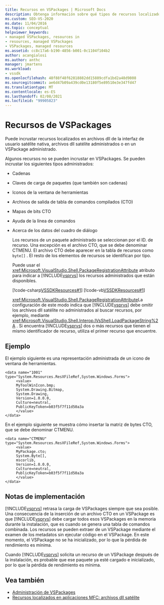 ```yaml
---
title: Recursos en VSPackages | Microsoft Docs
description: Obtenga información sobre qué tipos de recursos localizados se pueden incrustar en VSPackages. También puede incrustar recursos en archivos dll de la interfaz de usuario satélite nativa o en archivos dll satélite administrados.
ms.custom: SEO-VS-2020
ms.date: 11/04/2016
ms.topic: conceptual
helpviewer_keywords:
- managed VSPackages, resources in
- resources, managed VSPackages
- VSPackages, managed resources
ms.assetid: cc8c17a6-b190-4856-b001-0c1104f104b2
author: acangialosi
ms.author: anthc
manager: jmartens
ms.workload:
- vssdk
ms.openlocfilehash: 48f88f48f62818882dd15889cdfa1bd2a48d9808
ms.sourcegitcommit: ae6d47b09a439cd0e13180f5e89510e3e347fd47
ms.translationtype: MT
ms.contentlocale: es-ES
ms.lasthandoff: 02/08/2021
ms.locfileid: "99905823"
---
```

# <a name="resources-in-vspackages"></a>Recursos de VSPackages
Puede incrustar recursos localizados en archivos dll de la interfaz de usuario satélite nativa, archivos dll satélite administrados o en un VSPackage administrado.

 Algunos recursos no se pueden incrustar en VSPackages. Se pueden incrustar los siguientes tipos administrados:

- Cadenas

- Claves de carga de paquetes (que también son cadenas)

- Iconos de la ventana de herramientas

- Archivos de salida de tabla de comandos compilados (CTO)

- Mapas de bits CTO

- Ayuda de la línea de comandos

- Acerca de los datos del cuadro de diálogo

  Los recursos de un paquete administrado se seleccionan por el ID. de recurso. Una excepción es el archivo CTO, que se debe denominar CTMENU. El archivo CTO debe aparecer en la tabla de recursos como `byte[]` . El resto de los elementos de recursos se identifican por tipo.

  Puede usar el <xref:Microsoft.VisualStudio.Shell.PackageRegistrationAttribute> atributo para indicar a [!INCLUDE[vsprvs](../../code-quality/includes/vsprvs_md.md)] los recursos administrados que están disponibles.

  [!code-csharp[VSSDKResources#1](../../extensibility/internals/codesnippet/CSharp/resources-in-vspackages_1.cs)]
  [!code-vb[VSSDKResources#1](../../extensibility/internals/codesnippet/VisualBasic/resources-in-vspackages_1.vb)]

  <xref:Microsoft.VisualStudio.Shell.PackageRegistrationAttribute>La configuración de este modo indica que [!INCLUDE[vsprvs](../../code-quality/includes/vsprvs_md.md)] debe omitir los archivos dll satélite no administrados al buscar recursos, por ejemplo, mediante <xref:Microsoft.VisualStudio.Shell.Interop.IVsShell.LoadPackageString%2A> . Si encuentra [!INCLUDE[vsprvs](../../code-quality/includes/vsprvs_md.md)] dos o más recursos que tienen el mismo identificador de recurso, utiliza el primer recurso que encuentre.

## <a name="example"></a>Ejemplo
 El ejemplo siguiente es una representación administrada de un icono de ventana de herramientas.

```
<data name="1001"
type="System.Resources.ResXFileRef,System.Windows.Forms">
     <value>
     MyToolWinIcon.bmp;
     System.Drawing.Bitmap,
     System.Drawing,
     Version=1.0.0.0,
     Culture=neutral,
     PublicKeyToken=b03f5f7f11d50a3a
     </value>
</data>
```

 En el ejemplo siguiente se muestra cómo insertar la matriz de bytes CTO, que se debe denominar CTMENU.

```
<data name="CTMENU"
type="System.Resources.ResXFileRef,System.Windows.Forms">
     <value>
     MyPackage.cto;
     System.Byte[],
     mscorlib,
     Version=1.0.0.0,
     Culture=neutral,
     PublicKeyToken=b03f5f7f11d50a3a
     </value>
</data>
```

## <a name="implementation-notes"></a>Notas de implementación
 [!INCLUDE[vsprvs](../../code-quality/includes/vsprvs_md.md)] retrasa la carga de VSPackages siempre que sea posible. Una consecuencia de la inserción de un archivo CTO en un VSPackage es que [!INCLUDE[vsprvs](../../code-quality/includes/vsprvs_md.md)] debe cargar todos esos VSPackages en la memoria durante la instalación, que es cuando se genera una tabla de comandos combinada. Los recursos se pueden extraer de un VSPackage mediante el examen de los metadatos sin ejecutar código en el VSPackage. En este momento, el VSPackage no se ha inicializado, por lo que la pérdida de rendimiento es mínima.

 Cuando [!INCLUDE[vsprvs](../../code-quality/includes/vsprvs_md.md)] solicita un recurso de un VSPackage después de la instalación, es probable que ese paquete ya esté cargado e inicializado, por lo que la pérdida de rendimiento es mínima.

## <a name="see-also"></a>Vea también
- [Administración de VSPackages](../../extensibility/managing-vspackages.md)
- [Recursos localizados en aplicaciones MFC: archivos dll satélite](/cpp/build/localized-resources-in-mfc-applications-satellite-dlls)
